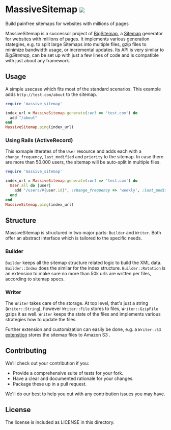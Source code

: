 # MassiveSitemap [![](http://travis-ci.org/rngtng/massive_sitemap.png)](http://travis-ci.org/rngtng/massive_sitemap)

Build painfree sitemaps for websites with millions of pages

MassiveSitemap is a successor project of [BigSitemap](https://github.com/alexrabarts/big_sitemap), a [Sitemap](http://sitemaps.org) generator for websites with millions of pages.
It implements various generation stategies, e.g. to split large Sitemaps into multiple files, gzip files to minimize bandwidth usage, or incremental updates. Its API is very similar to _BigSitemap_, can be set up with just a few lines of code and is compatible with just about any framework.


## Usage

A simple usecase which fits most of the standard scenarios. This example adds `http://test.com/about` to the sitemap.


```ruby
require 'massive_sitemap'

index_url = MassiveSitemap.generate(:url => 'test.com') do
  add "/about"
end
MassiveSitemap.ping(index_url)

```

### Using Rails  (ActiveRecord)

This exmaple itterates of the `User` resource and adds each with a `change_frequency`, `last_modified` and `priority` to the sitemap. In case there are more than 50.000 users, the sitemap will be auto-split in multiple files.

```ruby
require 'massive_sitemap'

index_url = MassiveSitemap.generate(:url => 'test.com') do
  User.all do |user|
    add "/users/#{user.id}", :change_frequency => 'weekly', :last_modified => user.updated_at, :priority => 0.9
  end
end
MassiveSitemap.ping(index_url)

```

## Structure

MassiveSitemap is structured in two major parts: `Builder` and `Writer`. Both offer an abstract interface which is tailored to the specific needs.

### Builder
`Builder` keeps all the sitemap structure related logic to build the XML data. `Builder::Index` does the similar for the index structure. `Builder::Rotation` is an extension to make sure no more than 50k urls are written per files, according to sitemap specs.


### Writer
The `Writer` takes care of the storage. At top level, that's just a string (`Writer::String`), however `Writer::File` stores to files, `Writer::GzipFile` gzips it as well. `Writer` keeps the state of the files and implements various strategies how to update the files.


Further extension and customization can easily be done, e.g. a `Writer::S3` [extenstion](https://github.com/rngtng/massive_sitemap-writer-s3) stores the sitemap files to Amazon S3 .

## Contributing

We'll check out your contribution if you:

- Provide a comprehensive suite of tests for your fork.
- Have a clear and documented rationale for your changes.
- Package these up in a pull request.

We'll do our best to help you out with any contribution issues you may have.


## License

The license is included as LICENSE in this directory.
